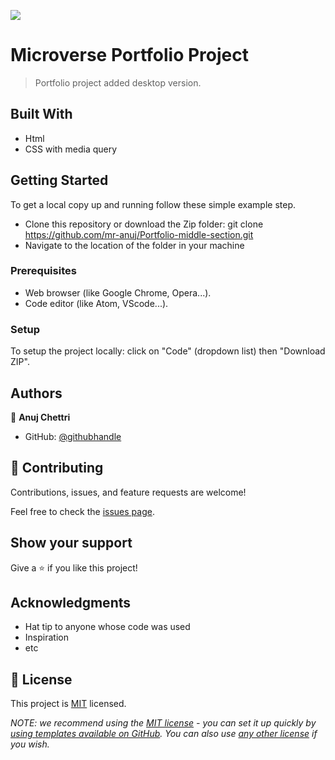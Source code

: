![](https://img.shields.io/badge/Microverse-blueviolet)


# Microverse Portfolio Project

> Portfolio project added desktop version.


## Built With

- Html
- CSS with media query


## Getting Started
 To get a local copy up and running follow these simple example step.

- Clone this repository or download the Zip folder:
git clone https://github.com/mr-anuj/Portfolio-middle-section.git
- Navigate to the location of the folder in your machine


### Prerequisites
- Web browser (like Google Chrome, Opera...).
- Code editor (like Atom, VScode...).

### Setup
To setup the project locally: click on "Code" (dropdown list) then "Download ZIP".


## Authors

👤 **Anuj Chettri**

- GitHub: [@githubhandle](https://github.com/mr-anuj)


## 🤝 Contributing

Contributions, issues, and feature requests are welcome!

Feel free to check the [issues page](../../issues/).

## Show your support

Give a ⭐️ if you like this project!

## Acknowledgments

- Hat tip to anyone whose code was used
- Inspiration
- etc

## 📝 License

This project is [MIT](./LICENSE) licensed.

_NOTE: we recommend using the [MIT license](https://choosealicense.com/licenses/mit/) - you can set it up quickly by [using templates available on GitHub](https://docs.github.com/en/communities/setting-up-your-project-for-healthy-contributions/adding-a-license-to-a-repository). You can also use [any other license](https://choosealicense.com/licenses/) if you wish._
